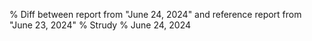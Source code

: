 % Diff between report from "June 24, 2024" and reference report from "June 23, 2024"
% Strudy
% June 24, 2024


